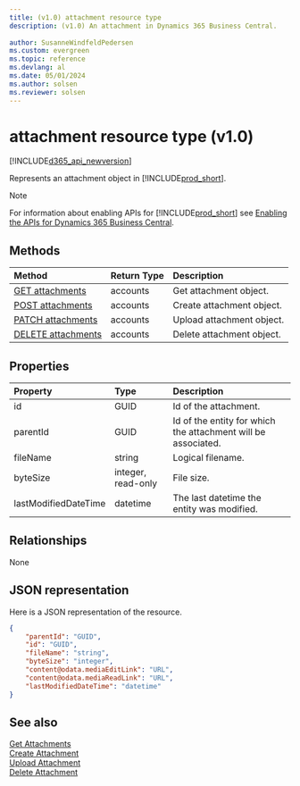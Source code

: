 ```yaml
---
title: (v1.0) attachment resource type
description: (v1.0) An attachment in Dynamics 365 Business Central.
 
author: SusanneWindfeldPedersen
ms.custom: evergreen
ms.topic: reference
ms.devlang: al
ms.date: 05/01/2024
ms.author: solsen
ms.reviewer: solsen
---
```


# attachment resource type (v1.0)

[!INCLUDE[d365_api_newversion](../../../includes/d365_api_newversion.md)]

Represents an attachment object in [!INCLUDE[prod_short](../../../includes/prod_short.md)].

> [!NOTE]  
> For information about enabling APIs for [!INCLUDE[prod_short](../../../includes/prod_short.md)] see [Enabling the APIs for Dynamics 365 Business Central](../enabling-apis-for-dynamics-nav.md).

## Methods

| Method       | Return Type  |Description|
|:---------------|:--------|:----------|
|[GET attachments](../api/dynamics_attachment_get.md)|accounts|Get attachment object.|
|[POST attachments](../api/dynamics_attachment_create.md)|accounts|Create attachment object.|
|[PATCH attachments](../api/dynamics_attachment_patch.md)|accounts|Upload attachment object.|
|[DELETE attachments](../api/dynamics_attachment_delete.md)|accounts|Delete attachment object.|

## Properties

| Property     | Type   |Description|
|:---------------|:--------|:----------|
|id|GUID|Id of the attachment.|
|parentId|GUID|Id of the entity for which the attachment will be associated.|
|fileName|string|Logical filename.|
|byteSize|integer, read-only|File size.|
|lastModifiedDateTime|datetime|The last datetime the entity was modified.|


## Relationships
None

## JSON representation

Here is a JSON representation of the resource.

```json
{
    "parentId": "GUID",
    "id": "GUID",
    "fileName": "string",
    "byteSize": "integer",
    "content@odata.mediaEditLink": "URL",
    "content@odata.mediaReadLink": "URL",
    "lastModifiedDateTime": "datetime"
}
```
## See also

[Get Attachments](../api/dynamics_attachment_get.md)  
[Create Attachment](../api/dynamics_attachment_create.md)  
[Upload Attachment](../api/dynamics_attachment_patch.md)  
[Delete Attachment](../api/dynamics_attachment_delete.md)  

